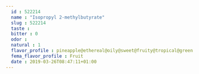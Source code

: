 ```yaml
---
  id : 522214
  name : "Isopropyl 2-methylbutyrate"
  slug : 522214
  taste : 
  bitter : 0
  odor : 
  natural : 1
  flavor_profile : pineapple@ethereal@oily@sweet@fruity@tropical@green
  fema_flavor_profile : Fruit
  date : 2019-03-26T08:47:11+01:00
---
```



